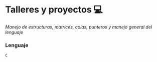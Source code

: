 # Talleres y proyectos :computer:
*Manejo de estructuras, matrices, colas, punteros y manejo general del lenguaje*
### Lenguaje
```
C
```
